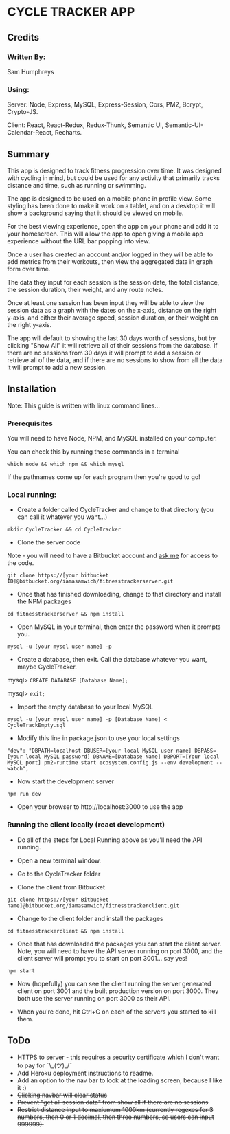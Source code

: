 # CYCLE TRACKER APP

## Credits

### Written By:
Sam Humphreys

### Using:
Server: Node, Express, MySQL, Express-Session, Cors, PM2, Bcrypt, Crypto-JS.

Client: React, React-Redux, Redux-Thunk, Semantic UI, Semantic-UI-Calendar-React, Recharts.

## Summary

This app is designed to track fitness progression over time. It was designed with cycling in mind, but could be used for any activity that primarily tracks distance and time, such as running or swimming. 

The app is designed to be used on a mobile phone in profile view. Some styling has been done to make it work on a tablet, and on a desktop it will show a background saying that it should be viewed on mobile.

For the best viewing experience, open the app on your phone and add it to your homescreen. This will allow the app to open giving a mobile app experience without the URL bar popping into view.

Once a user has created an account and/or logged in they will be able to add metrics from their workouts, then view the aggregated data in graph form over time.

The data they input for each session is the session date, the total distance, the session duration, their weight, and any route notes. 

Once at least one session has been input they will be able to view the session data as a graph with the dates on the x-axis, distance on the right y-axis, and either their average speed, session duration, or their weight on the right y-axis.

The app will default to showing the last 30 days worth of sessions, but by clicking "Show All" it will retrieve all of their sessions from the database. If there are no sessions from 30 days it will prompt to add a session or retrieve all of the data, and if there are no sessions to show from all the data it will prompt to add a new session.

## Installation 

Note: This guide is written with linux command lines...

### Prerequisites
You will need to have Node, NPM, and MySQL installed on your computer.

You can check this by running these commands in a terminal

`which node && which npm && which mysql`

If the pathnames come up for each program then you're good to go!

### Local running:
* Create a folder called CycleTracker and change to that directory (you can call it whatever you want...)

`mkdir CycleTracker && cd CycleTracker`

* Clone the server code

Note - you will need to have a Bitbucket account and [ask me](mailto:sam@iamasamwich.com) for access to the code.

`git clone https://[your bitbucket ID]@bitbucket.org/iamasamwich/fitnesstrackerserver.git`

* Once that has finished downloading, change to that directory and install the NPM packages

`cd fitnesstrackerserver && npm install`

* Open MySQL in your terminal, then enter the password when it prompts you.

`mysql -u [your mysql user name] -p`

* Create a database, then exit. Call the database whatever you want, maybe CycleTracker.

mysql> `CREATE DATABASE [Database Name];`

mysql> `exit;`

* Import the empty database to your local MySQL

`mysql -u [your mysql user name] -p [Database Name] < CycleTrackEmpty.sql`

* Modify this line in package.json to use your local settings

`"dev": "DBPATH=localhost DBUSER=[your local MySQL user name] DBPASS=[your local MySQL password] DBNAME=[Database Name] DBPORT=[Your local MySQL port] pm2-runtime start ecosystem.config.js --env development --watch",`

* Now start the development server

`npm run dev`

* Open your browser to http://localhost:3000 to use the app

### Running the client locally (react development)

* Do all of the steps for Local Running above as you'll need the API running.

* Open a new terminal window.

* Go to the CycleTracker folder

* Clone the client from Bitbucket

`git clone https://[your Bitbucket name]@bitbucket.org/iamasamwich/fitnesstrackerclient.git`

* Change to the client folder and install the packages

`cd fitnesstrackerclient && npm install`

* Once that has downloaded the packages you can start the client server. Note, you will need to have the API server running on port 3000, and the client server will prompt you to start on port 3001... say yes!

`npm start`

* Now (hopefully) you can see the client running the server generated client on port 3001 and the built production version on port 3000. They both use the server running on port 3000 as their API.

* When you're done, hit Ctrl+C on each of the servers you started to kill them.

## ToDo

* HTTPS to server - this requires a security certificate which I don't want to pay for ¯\\\_(ツ)\_/¯
* Add Heroku deployment instructions to readme.
* Add an option to the nav bar to look at the loading screen, because I like it :)
* <s>Clicking navbar will clear status</s>
* <s>Prevent "get all session data" from show all if there are no sessions</s>
* <s>Restrict distance input to maxiumum 1000km (currently regexes for 3 numbers, then 0 or 1 decimal, then three numbers, so users can input 999999).</s>